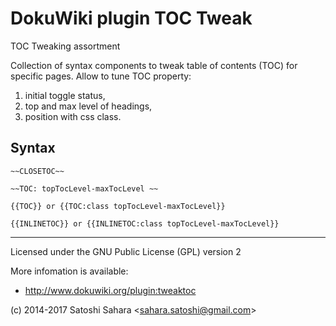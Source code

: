 DokuWiki plugin TOC Tweak
====================================

TOC Tweaking assortment

Collection of syntax components to tweak table of contents (TOC) for specific pages. 
Allow to tune TOC property: 

1. initial toggle status, 
2. top and max level of headings, 
3. position with css class.

Syntax
------


    ~~CLOSETOC~~ 

    ~~TOC: topTocLevel-maxTocLevel ~~

    {{TOC}} or {{TOC:class topTocLevel-maxTocLevel}}

    {{INLINETOC}} or {{INLINETOC:class topTocLevel-maxTocLevel}}

----
Licensed under the GNU Public License (GPL) version 2

More infomation is available:
  * http://www.dokuwiki.org/plugin:tweaktoc

(c) 2014-2017 Satoshi Sahara \<sahara.satoshi@gmail.com>
